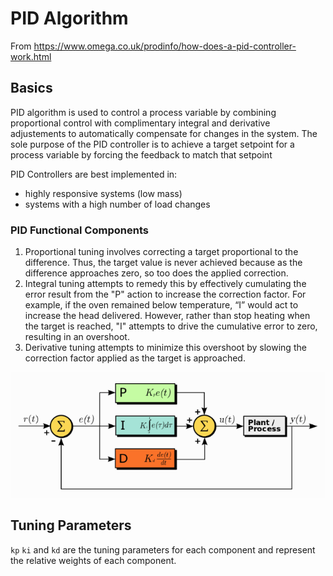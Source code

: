 # PID Algorithm

From https://www.omega.co.uk/prodinfo/how-does-a-pid-controller-work.html

## Basics
PID algorithm is used to control a process variable by combining proportional control with complimentary integral and derivative adjustements to automatically compensate for changes in the system. The sole purpose of the PID controller is to achieve a target setpoint for a process variable by forcing the feedback to match that setpoint

PID Controllers are best implemented in:
 - highly responsive systems (low mass)
 - systems with a high number of load changes

### PID Functional Components
1. Proportional tuning involves correcting a target proportional to the difference. Thus, the target value is never achieved because as the difference approaches zero, so too does the applied correction.
2. Integral tuning attempts to remedy this by effectively cumulating the error result from the "P" action to increase the correction factor. For example, if the oven remained below temperature, “I” would act to increase the head delivered. However, rather than stop heating when the target is reached, "I" attempts to drive the cumulative error to zero, resulting in an overshoot.
3. Derivative tuning attempts to minimize this overshoot by slowing the correction factor applied as the target is approached.

![img](./img/pid.png)

## Tuning Parameters
`kp` `ki` and `kd` are the tuning parameters for each component and represent the relative weights of each component.